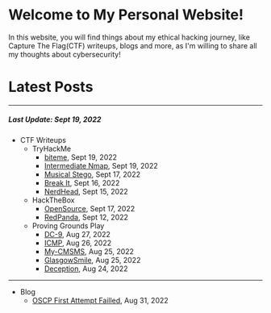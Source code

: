 # Welcome to My Personal Website!

In this website, you will find things about my ethical hacking journey, like Capture The Flag(CTF) writeups, blogs and more, as I'm willing to share all my thoughts about cybersecurity!

# Latest Posts

* * *
##### Last Update: Sept 19, 2022

- CTF Writeups
	- TryHackMe
		- [biteme](https://siunam321.github.io/ctf/tryhackme/biteme/), Sept 19, 2022
		- [Intermediate Nmap](https://siunam321.github.io/ctf/tryhackme/Intermediate-Nmap/), Sept 19, 2022
		- [Musical Stego](https://siunam321.github.io/ctf/tryhackme/Musical-Stego/), Sept 17, 2022
		- [Break It](https://siunam321.github.io/ctf/tryhackme/Break-It/), Sept 16, 2022
		- [NerdHead](https://siunam321.github.io/ctf/tryhackme/NerdHead/), Sept 15, 2022
	- HackTheBox
		- [OpenSource](https://siunam321.github.io/ctf/hackthebox/OpenSource/), Sept 17, 2022
		- [RedPanda](https://siunam321.github.io/ctf/hackthebox/RedPanda/), Sept 12, 2022
	- Proving Grounds Play
		- [DC-9](https://siunam321.github.io/ctf/pgplay/DC-9/), Aug 27, 2022
		- [ICMP](https://siunam321.github.io/ctf/pgplay/ICMP/), Aug 26, 2022
		- [My-CMSMS](https://siunam321.github.io/ctf/pgplay/My-CMSMS/), Aug 25, 2022
		- [GlasgowSmile](https://siunam321.github.io/ctf/pgplay/GlasgowSmile/), Aug 25, 2022
		- [Deception](https://siunam321.github.io/ctf/pgplay/Deception/), Aug 24, 2022

* * *
- Blog
	- [OSCP First Attempt Failled](https://siunam321.github.io/blog/2022-08-31-OSCP-First-Attempt-Failled), Aug 31, 2022

